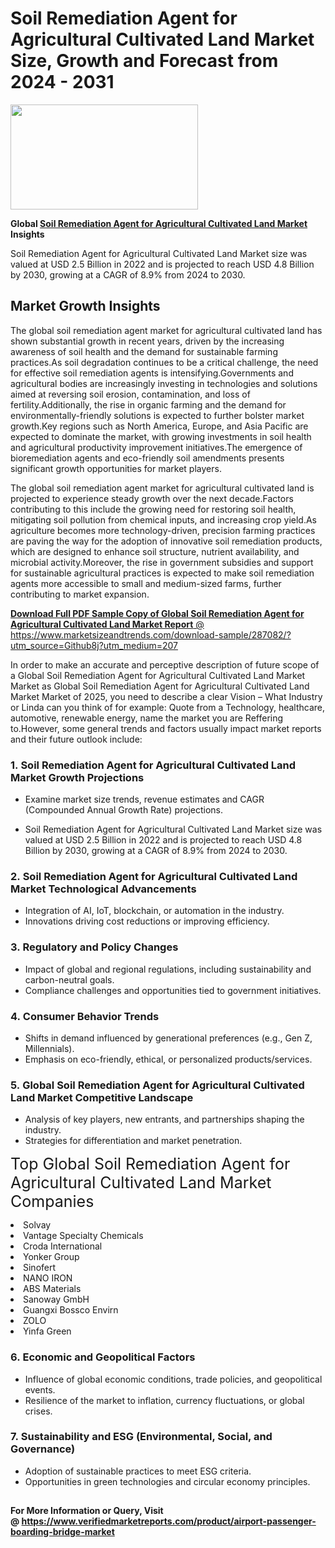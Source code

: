 <H1>Soil Remediation Agent for Agricultural Cultivated Land Market Size, Growth and Forecast from 2024 - 2031</H1><img class="aligncenter size-medium wp-image-584254" src="https://thirdeyenews.in/wp-content/uploads/2024/09/Global-Market-Research-300x168.jpeg" alt="" width="300" height="168" /><p><strong>Global&nbsp;<a href="https://www.marketsizeandtrends.com/download-sample/287082/?utm_source=Github8j?utm_medium=207">Soil Remediation Agent for Agricultural Cultivated Land Market</a> Insights</strong></p><p>Soil Remediation Agent for Agricultural Cultivated Land Market size was valued at USD 2.5 Billion in 2022 and is projected to reach USD 4.8 Billion by 2030, growing at a CAGR of 8.9% from 2024 to 2030.</p><p><h2>Market Growth Insights</h2> <p>The global soil remediation agent market for agricultural cultivated land has shown substantial growth in recent years, driven by the increasing awareness of soil health and the demand for sustainable farming practices.As soil degradation continues to be a critical challenge, the need for effective soil remediation agents is intensifying.Governments and agricultural bodies are increasingly investing in technologies and solutions aimed at reversing soil erosion, contamination, and loss of fertility.Additionally, the rise in organic farming and the demand for environmentally-friendly solutions is expected to further bolster market growth.Key regions such as North America, Europe, and Asia Pacific are expected to dominate the market, with growing investments in soil health and agricultural productivity improvement initiatives.The emergence of bioremediation agents and eco-friendly soil amendments presents significant growth opportunities for market players.</p> <p><a href="download_sample_link"></a></p> <p>The global soil remediation agent market for agricultural cultivated land is projected to experience steady growth over the next decade.Factors contributing to this include the growing need for restoring soil health, mitigating soil pollution from chemical inputs, and increasing crop yield.As agriculture becomes more technology-driven, precision farming practices are paving the way for the adoption of innovative soil remediation products, which are designed to enhance soil structure, nutrient availability, and microbial activity.Moreover, the rise in government subsidies and support for sustainable agricultural practices is expected to make soil remediation agents more accessible to small and medium-sized farms, further contributing to market expansion.</p> <p><a href="get_more_link"></p><p><span class=""><strong>Download Full PDF Sample Copy of Global Soil Remediation Agent for Agricultural Cultivated Land Market Report</strong> @ <a href="https://www.marketsizeandtrends.com/download-sample/287082/?utm_source=Github8j?utm_medium=207" target="_blank">https://www.marketsizeandtrends.com/download-sample/287082/?utm_source=Github8j?utm_medium=207</a></span></p><p>In order to make an accurate and perceptive description of future scope of a Global&nbsp;Soil Remediation Agent for Agricultural Cultivated Land Market Market as Global&nbsp;Soil Remediation Agent for Agricultural Cultivated Land Market Market of 2025, you need to describe a clear Vision &ndash; What Industry or Linda can you think of for example: Quote from a Technology, healthcare, automotive, renewable energy, name the market you are Reffering to.However, some general trends and factors usually impact market reports and their future outlook include:</p><h3>1.&nbsp;<strong>Soil Remediation Agent for Agricultural Cultivated Land Market Growth Projections</strong></h3><ul><li>Examine market size trends, revenue estimates and CAGR (Compounded Annual Growth Rate) projections.</li><li><p>Soil Remediation Agent for Agricultural Cultivated Land Market size was valued at USD 2.5 Billion in 2022 and is projected to reach USD 4.8 Billion by 2030, growing at a CAGR of 8.9% from 2024 to 2030.</p></li></ul><h3>2.&nbsp;<strong>Soil Remediation Agent for Agricultural Cultivated Land Market Technological Advancements</strong></h3><ul><li>Integration of AI, IoT, blockchain, or automation in the industry.</li><li>Innovations driving cost reductions or improving efficiency.</li></ul><h3>3.&nbsp;<strong>Regulatory and Policy Changes</strong></h3><ul><li>Impact of global and regional regulations, including sustainability and carbon-neutral goals.</li><li>Compliance challenges and opportunities tied to government initiatives.</li></ul><h3>4.&nbsp;<strong>Consumer Behavior Trends</strong></h3><ul><li>Shifts in demand influenced by generational preferences (e.g., Gen Z, Millennials).</li><li>Emphasis on eco-friendly, ethical, or personalized products/services.</li></ul><h3>5.&nbsp;<strong>Global Soil Remediation Agent for Agricultural Cultivated Land Market Competitive Landscape</strong></h3><ul><li>Analysis of key players, new entrants, and partnerships shaping the industry.</li><li>Strategies for differentiation and market penetration.</li></ul><p data-pm-slice="1 1 []"><span style="color: inherit; font-family: inherit; font-size: 25px;">Top Global Soil Remediation Agent for Agricultural Cultivated Land Market Companies</span></p><div class="" data-test-id=""><p><li>Solvay</li><li> Vantage Specialty Chemicals</li><li> Croda International</li><li> Yonker Group</li><li> Sinofert</li><li> NANO IRON</li><li> ABS Materials</li><li> Sanoway GmbH</li><li> Guangxi Bossco Envirn</li><li> ZOLO</li><li> Yinfa Green</li></p></div><h3>6.&nbsp;<strong>Economic and Geopolitical Factors</strong></h3><ul><li>Influence of global economic conditions, trade policies, and geopolitical events.</li><li>Resilience of the market to inflation, currency fluctuations, or global crises.</li></ul><h3>7.&nbsp;<strong>Sustainability and ESG (Environmental, Social, and Governance)</strong></h3><ul><li>Adoption of sustainable practices to meet ESG criteria.</li><li>Opportunities in green technologies and circular economy principles.</li></ul><h2><strong style="font-size: 14px;">For More Information or Query, Visit @&nbsp;</strong><a style="background-color: #ffffff; font-size: 14px;" href="https://www.marketsizeandtrends.com/report/soil-remediation-agent-for-agricultural-cultivated-land-market/" target="_blank">https://www.verifiedmarketreports.com/product/airport-passenger-boarding-bridge-market</a></h2>